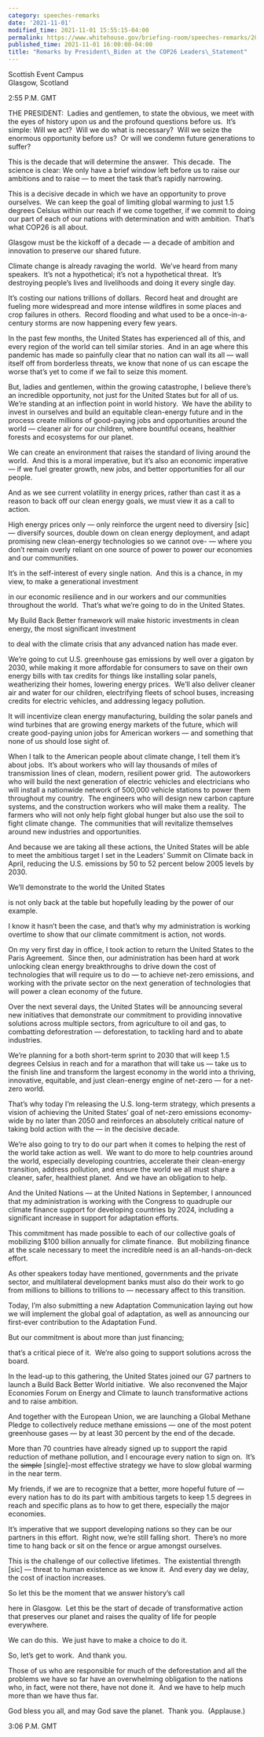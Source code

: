 ```yaml
---
category: speeches-remarks
date: '2021-11-01'
modified_time: 2021-11-01 15:55:15-04:00
permalink: https://www.whitehouse.gov/briefing-room/speeches-remarks/2021/11/01/remarks-by-president-biden-at-the-cop26-leaders-statement/
published_time: 2021-11-01 16:00:00-04:00
title: "Remarks by President\_Biden at the COP26 Leaders\_Statement"
---
```

 
Scottish Event Campus  
Glasgow, Scotland

2:55 P.M. GMT

THE PRESIDENT:  Ladies and gentlemen, to state the obvious, we meet with
the eyes of history upon us and the profound questions before us.  It’s
simple: Will we act?  Will we do what is necessary?  Will we seize the
enormous opportunity before us?  Or will we condemn future generations
to suffer?

This is the decade that will determine the answer.  This decade.  The
science is clear: We only have a brief window left before us to raise
our ambitions and to raise — to meet the task that’s rapidly narrowing.

This is a decisive decade in which we have an opportunity to prove
ourselves.  We can keep the goal of limiting global warming to just 1.5
degrees Celsius within our reach if we come together, if we commit to
doing our part of each of our nations with determination and with
ambition.  That’s what COP26 is all about.

Glasgow must be the kickoff of a decade — a decade of ambition and
innovation to preserve our shared future.

Climate change is already ravaging the world.  We’ve heard from many
speakers.  It’s not a hypothetical; it’s not a hypothetical threat. 
It’s destroying people’s lives and livelihoods and doing it every single
day.

It’s costing our nations trillions of dollars.  Record heat and drought
are fueling more widespread and more intense wildfires in some places
and crop failures in others.  Record flooding and what used to be a
once-in-a-century storms are now happening every few years. 

In the past few months, the United States has experienced all of this,
and every region of the world can tell similar stories.  And in an age
where this pandemic has made so painfully clear that no nation can wall
its all — wall itself off from borderless threats, we know that none of
us can escape the worse that’s yet to come if we fail to seize this
moment.

But, ladies and gentlemen, within the growing catastrophe, I believe
there’s an incredible opportunity, not just for the United States but
for all of us.  We’re standing at an inflection point in world history. 
We have the ability to invest in ourselves and build an equitable
clean-energy future and in the process create millions of good-paying
jobs and opportunities around the world — cleaner air for our children,
where bountiful oceans, healthier forests and ecosystems for our planet.

We can create an environment that raises the standard of living around
the world.  And this is a moral imperative, but it’s also an economic
imperative — if we fuel greater growth, new jobs, and better
opportunities for all our people.

And as we see current volatility in energy prices, rather than cast it
as a reason to back off our clean energy goals, we must view it as a
call to action. 

High energy prices only — only reinforce the urgent need to diversiry
\[sic\] — diversify sources, double down on clean energy deployment, and
adapt promising new clean-energy technologies so we cannot ove- — where
you don’t remain overly reliant on one source of power to power our
economies and our communities.

It’s in the self-interest of every single nation.  And this is a chance,
in my view, to make a generational investment

in our economic resilience and in our workers and our communities
throughout the world.  That’s what we’re going to do in the United
States.

My Build Back Better framework will make historic investments in clean
energy, the most significant investment

to deal with the climate crisis that any advanced nation has made ever.

We’re going to cut U.S. greenhouse gas emissions by well over a gigaton
by 2030, while making it more affordable for consumers to save on their
own energy bills with tax credits for things like installing solar
panels, weatherizing their homes, lowering energy prices.  We’ll also
deliver cleaner air and water for our children, electrifying fleets of
school buses, increasing credits for electric vehicles, and addressing
legacy pollution. 

It will incentivize clean energy manufacturing, building the solar
panels and wind turbines that are growing energy markets of the future,
which will create good-paying union jobs for American workers — and
something that none of us should lose sight of.

When I talk to the American people about climate change, I tell them
it’s about jobs.  It’s about workers who will lay thousands of miles of
transmission lines of clean, modern, resilient power grid.  The
autoworkers who will build the next generation of electric vehicles and
electricians who will install a nationwide network of 500,000 vehicle
stations to power them throughout my country.  The engineers who will
design new carbon capture systems, and the construction workers who will
make them a reality.  The farmers who will not only help fight global
hunger but also use the soil to fight climate change.  The communities
that will revitalize themselves around new industries and opportunities.

And because we are taking all these actions, the United States will be
able to meet the ambitious target I set in the Leaders’ Summit on
Climate back in April, reducing the U.S. emissions by 50 to 52 percent
below 2005 levels by 2030.

We’ll demonstrate to the world the United States

is not only back at the table but hopefully leading by the power of our
example. 

I know it hasn’t been the case, and that’s why my administration is
working overtime to show that our climate commitment is action, not
words.

On my very first day in office, I took action to return the United
States to the Paris Agreement.  Since then, our administration has been
hard at work unlocking clean energy breakthroughs to drive down the cost
of technologies that will require us to do — to achieve net-zero
emissions, and working with the private sector on the next generation of
technologies that will power a clean economy of the future.

Over the next several days, the United States will be announcing several
new initiatives that demonstrate our commitment to providing innovative
solutions across multiple sectors, from agriculture to oil and gas, to
combatting deforestration — deforestation, to tackling hard and to abate
industries.

We’re planning for a both short-term sprint to 2030 that will keep 1.5
degrees Celsius in reach and for a marathon that will take us — take us
to the finish line and transform the largest economy in the world into a
thriving, innovative, equitable, and just clean-energy engine of
net-zero — for a net-zero world. 

That’s why today I’m releasing the U.S. long-term strategy, which
presents a vision of achieving the United States’ goal of net-zero
emissions economy-wide by no later than 2050 and reinforces an
absolutely critical nature of taking bold action with the — in the
decisive decade.

We’re also going to try to do our part when it comes to helping the rest
of the world take action as well.  We want to do more to help countries
around the world, especially developing countries, accelerate their
clean-energy transition, address pollution, and ensure the world we all
must share a cleaner, safer, healthiest planet.  And we have an
obligation to help.

And the United Nations — at the United Nations in September, I announced
that my administration is working with the Congress to quadruple our
climate finance support for developing countries by 2024, including a
significant increase in support for adaptation efforts.

This commitment has made possible to each of our collective goals of
mobilizing $100 billion annually for climate finance.  But mobilizing
finance at the scale necessary to meet the incredible need is an
all-hands-on-deck effort.

As other speakers today have mentioned, governments and the private
sector, and multilateral development banks must also do their work to go
from millions to billions to trillions to — necessary affect to this
transition.

Today, I’m also submitting a new Adaptation Communication laying out how
we will implement the global goal of adaptation, as well as announcing
our first-ever contribution to the Adaptation Fund.

But our commitment is about more than just financing;

that’s a critical piece of it.  We’re also going to support solutions
across the board.

In the lead-up to this gathering, the United States joined our G7
partners to launch a Build Back Better World initiative.  We also
reconvened the Major Economies Forum on Energy and Climate to launch
transformative actions and to raise ambition.

And together with the European Union, we are launching a Global Methane
Pledge to collectively reduce methane emissions — one of the most potent
greenhouse gases — by at least 30 percent by the end of the decade.

More than 70 countries have already signed up to support the rapid
reduction of methane pollution, and I encourage every nation to sign
on.  It’s the <s>simple</s> \[single\]-most effective strategy we have
to slow global warming in the near term. 

My friends, if we are to recognize that a better, more hopeful future of
— every nation has to do its part with ambitious targets to keep 1.5
degrees in reach and specific plans as to how to get there, especially
the major economies.

It’s imperative that we support developing nations so they can be our
partners in this effort.  Right now, we’re still falling short.  There’s
no more time to hang back or sit on the fence or argue amongst
ourselves.

This is the challenge of our collective lifetimes.  The existential
thrength \[sic\] — threat to human existence as we know it.  And every
day we delay, the cost of inaction increases.

So let this be the moment that we answer history’s call 

here in Glasgow.  Let this be the start of decade of transformative
action that preserves our planet and raises the quality of life for
people everywhere.

We can do this.  We just have to make a choice to do it.

So, let’s get to work.  And thank you. 

Those of us who are responsible for much of the deforestation and all
the problems we have so far have an overwhelming obligation to the
nations who, in fact, were not there, have not done it.  And we have to
help much more than we have thus far.

God bless you all, and may God save the planet.  Thank you. 
(Applause.) 

3:06 P.M. GMT
